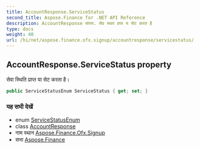 ```yaml
---
title: AccountResponse.ServiceStatus
second_title: Aspose.Finance for .NET API Reference
description: AccountResponse संपत्त. सेव स्थत प्रप्त य सेट करत है
type: docs
weight: 40
url: /hi/net/aspose.finance.ofx.signup/accountresponse/servicestatus/
---
```

## AccountResponse.ServiceStatus property

सेवा स्थिति प्राप्त या सेट करता है।

```csharp
public ServiceStatusEnum ServiceStatus { get; set; }
```

### यह सभी देखें

* enum [ServiceStatusEnum](../../../aspose.finance.ofx/servicestatusenum/)
* class [AccountResponse](../)
* नाम स्थान [Aspose.Finance.Ofx.Signup](../../accountresponse/)
* सभा [Aspose.Finance](../../../)


